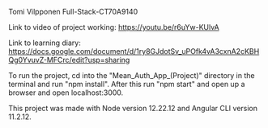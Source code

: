Tomi Vilpponen
Full-Stack-CT70A9140

Link to video of project working:
https://youtu.be/r6uYw-KUlvA

Link to learning diary:
https://docs.google.com/document/d/1ry8GJdotSv_uPOfk4vA3cxnA2cKBHQg0YvuvZ-MFCrc/edit?usp=sharing

To run the project, cd into the "Mean_Auth_App_(Project)" directory in the terminal and run "npm install". After this run "npm start" and open up a browser and open localhost:3000.

This project was made with Node version 12.22.12 and Angular CLI version 11.2.12.